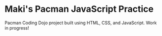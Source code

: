 # Maki's Pacman JavaScript Practice 
Pacman Coding Dojo project built using HTML, CSS, and JavaScript. Work in progress!
